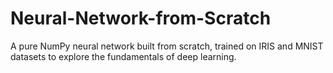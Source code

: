 # Neural-Network-from-Scratch
A pure NumPy neural network built from scratch, trained on IRIS and MNIST datasets to explore the fundamentals of deep learning.
